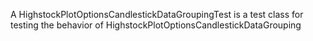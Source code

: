 A HighstockPlotOptionsCandlestickDataGroupingTest is a test class for testing the behavior of HighstockPlotOptionsCandlestickDataGrouping